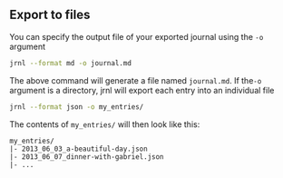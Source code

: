 <!--
@TODO: Update this for v2.5
-->

## Export to files

You can specify the output file of your exported journal using the
`-o` argument

``` sh
jrnl --format md -o journal.md
```

The above command will generate a file named `journal.md`. If the`-o` argument is a
directory, jrnl will export each entry into an individual file

``` sh
jrnl --format json -o my_entries/
```

The contents of `my_entries/` will then look like this:

``` output
my_entries/
|- 2013_06_03_a-beautiful-day.json
|- 2013_06_07_dinner-with-gabriel.json
|- ...
```
